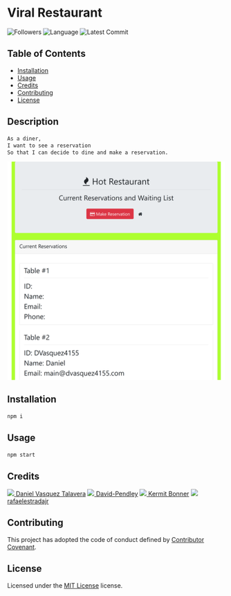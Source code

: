 # Viral Restaurant 
![Followers](https://img.shields.io/github/followers/DVasquez4155?style=social) ![Language](https://img.shields.io/github/languages/top/DVasquez4155/Viral-Restaurant) ![Latest Commit](https://img.shields.io/github/last-commit/DVasquez4155/Viral-Restaurant)
## Table of Contents
* [Installation](#Installation)
* [Usage](#Usage)
* [Credits](#Credits)
* [Contributing](#Contributing)
* [License](#License)
## Description
```
As a diner,
I want to see a reservation
So that I can decide to dine and make a reservation.
```

[![Image that shows the project](./assets/img/icon.png)](#)

## Installation
```npm i```
## Usage
```npm start```
## Credits
[<img src="https://avatars0.githubusercontent.com/u/22107830?v=4" width="50"/> Daniel Vasquez Talavera](https://github.com/DVasquez4155) [<img src="https://avatars2.githubusercontent.com/u/57915196?v=4" width="50"/> David-Pendley](https://github.com/David-Pendley) [<img src="https://avatars0.githubusercontent.com/u/58020708?v=4" width="50"/> Kermit Bonner](https://github.com/krease23) [<img src="https://avatars3.githubusercontent.com/u/13290490?v=4" width="50"/> rafaelestradajr](https://github.com/rafaelestradajr)
## Contributing
This project has adopted the code of conduct defined by [Contributor Covenant](https://www.contributor-covenant.org/version/2/0/code_of_conduct/).
## License
Licensed under the [MIT License](https://choosealicense.com/licenses/mit/) license.